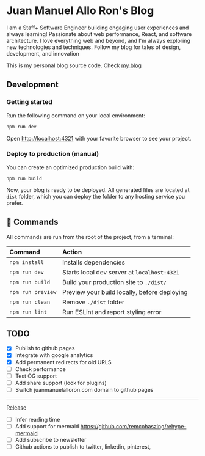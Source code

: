 # Juan Manuel Allo Ron's Blog

I am a Staff+ Software Engineer building engaging user experiences and always learning! Passionate about web performance, React, and software architecture. I love everything web and beyond, and I'm always exploring new technologies and techniques. Follow my blog for tales of design, development, and innovation

This is my personal blog source code. Check [my blog](https://juanmanuelalloron.com/)

## Development

### Getting started

Run the following command on your local environment:

``` bash
npm run dev
```

Open [http://localhost:4321](http://localhost:4321) with your favorite browser
to see your project.

### Deploy to production (manual)

You can create an optimized production build with:

```shell
npm run build
```

Now, your blog is ready to be deployed. All generated files are located at
`dist` folder, which you can deploy the folder to any hosting service you
prefer.

## 🧞 Commands

All commands are run from the root of the project, from a terminal:

| Command           | Action                                       |
|:----------------  |:-------------------------------------------- |
| `npm install`     | Installs dependencies                        |
| `npm run dev`     | Starts local dev server at `localhost:4321`  |
| `npm run build`   | Build your production site to `./dist/`      |
| `npm run preview` | Preview your build locally, before deploying |
| `npm run clean`   | Remove `./dist` folder                       |
| `npm run lint`    | Run ESLint and report styling error          |

## TODO


- [x] Publish to github pages
- [x] Integrate with google analytics
- [x] Add permanent redirects for old URLS
- [ ] Check performance
- [ ] Test OG support
- [ ] Add share support (look for plugins)
- [ ] Switch juanmanuelalloron.com domain to github pages

--- 
Release
- [ ] Infer reading time
- [ ] Add support for mermaid https://github.com/remcohaszing/rehype-mermaid
- [ ] Add subscribe to newsletter
- [ ] Github actions to publish to twitter, linkedin, pinterest, 